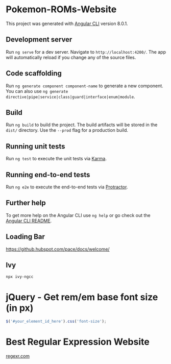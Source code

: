 # Pokemon-ROMs-Website

This project was generated with [Angular CLI](https://github.com/angular/angular-cli) version 8.0.1.

## Development server

Run `ng serve` for a dev server. Navigate to `http://localhost:4200/`. The app will automatically reload if you change any of the source files.

## Code scaffolding

Run `ng generate component component-name` to generate a new component. You can also use `ng generate directive|pipe|service|class|guard|interface|enum|module`.

## Build

Run `ng build` to build the project. The build artifacts will be stored in the `dist/` directory. Use the `--prod` flag for a production build.

## Running unit tests

Run `ng test` to execute the unit tests via [Karma](https://karma-runner.github.io).

## Running end-to-end tests

Run `ng e2e` to execute the end-to-end tests via [Protractor](http://www.protractortest.org/).

## Further help

To get more help on the Angular CLI use `ng help` or go check out the [Angular CLI README](https://github.com/angular/angular-cli/blob/master/README.md).

## Loading Bar

https://github.hubspot.com/pace/docs/welcome/

## Ivy

```shell script
npx ivy-ngcc
```

# jQuery - Get rem/em base font size (in px)

```javascript
$('#your_element_id_here').css('font-size');
```

# Best Regular Expression Website

[regexr.com](https://regexr.com)

<!--
            "stylePreprocessorOptions": {
              "includePaths": [
                "node_modules/bootstrap/scss"
              ]
            },-->
